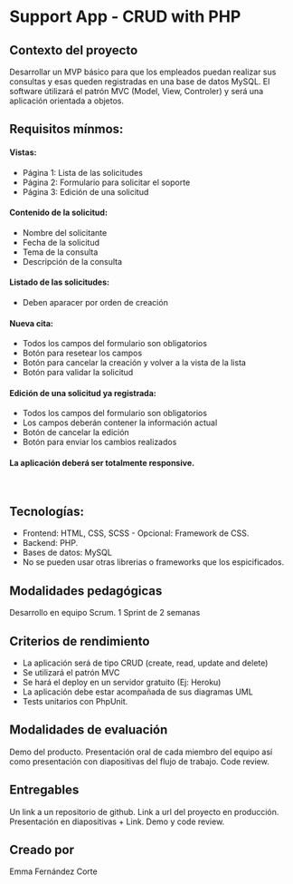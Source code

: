 # Support App - CRUD with PHP


## Contexto del proyecto
Desarrollar un MVP básico para que los empleados puedan realizar 
sus consultas y esas queden registradas en una base de datos MySQL. 
El software útilizará el patrón MVC (Model, View, Controler) 
y será una aplicación orientada a objetos.

## Requisitos mínmos:

#### Vistas: 
- Página 1: Lista de las solicitudes
- Página 2: Formulario para solicitar el soporte
- Página 3: Edición de una solicitud​

#### Contenido de la solicitud:
- Nombre del solicitante
- Fecha de la solicitud
- Tema de la consulta
- Descripción de la consulta
​
#### Listado de las solicitudes:
- Deben aparacer por orden de creación
​
#### Nueva cita:
- Todos los campos del formulario son obligatorios
- Botón para resetear los campos
- Botón para cancelar la creación y volver a la vista de la lista
- Botón para validar la solicitud

#### Edición de una solicitud ya registrada:
- Todos los campos del formulario son obligatorios
- Los campos deberán contener la información actual
- Botón de cancelar la edición
- Botón para enviar los cambios realizados

#### La aplicación deberá ser totalmente responsive.
​

## Tecnologías:

- Frontend: HTML, CSS, SCSS - Opcional: Framework de CSS.
- Backend: PHP.
- Bases de datos: MySQL
- No se pueden usar otras librerias o frameworks que los espicificados.

## Modalidades pedagógicas
Desarrollo en equipo Scrum. 1 Sprint de 2 semanas

## Criterios de rendimiento
- La aplicación será de tipo CRUD (create, read, update and delete)
- Se utilizará el patrón MVC
- Se hará el deploy en un servidor gratuito (Ej: Heroku)
- La aplicación debe estar acompañada de sus diagramas UML
- Tests unitarios con PhpUnit.

## Modalidades de evaluación
Demo del producto. Presentación oral de cada miembro del equipo así como presentación con diapositivas del flujo de trabajo. Code review.

## Entregables
Un link a un repositorio de github. Link a url del proyecto en producción. Presentación en diapositivas + Link. Demo y code review.

## Creado por
Emma Fernández Corte

